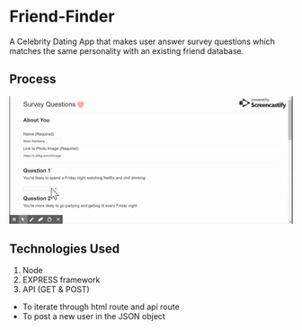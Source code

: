 # Friend-Finder
A Celebrity Dating App that makes user answer survey questions which matches the same personality with an existing friend database. 

## Process
![](images/friend.gif)


## Technologies Used
1. Node
2. EXPRESS framework
3. API (GET & POST)
* To iterate through html route and api route
* To post a new user in the JSON object 
